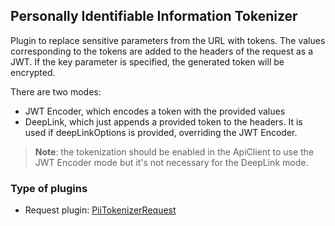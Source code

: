 ## Personally Identifiable Information Tokenizer

Plugin to replace sensitive parameters from the URL with tokens.
The values corresponding to the tokens are added to the headers of the request as a JWT.
If the key parameter is specified, the generated token will be encrypted.

There are two modes:

- JWT Encoder, which encodes a token with the provided values
- DeepLink, which just appends a provided token to the headers.
    It is used if deepLinkOptions is provided, overriding the JWT Encoder.

> **Note**: the tokenization should be enabled in the ApiClient to use the JWT Encoder mode but it's
not necessary for the DeepLink mode.

### Type of plugins

- Request plugin: [PiiTokenizerRequest](./pii-tokenizer.request.ts)
